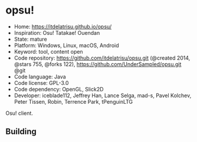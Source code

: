 # opsu!

- Home: https://itdelatrisu.github.io/opsu/
- Inspiration: Osu! Tatakae! Ouendan
- State: mature
- Platform: Windows, Linux, macOS, Android
- Keyword: tool, content open
- Code repository: https://github.com/itdelatrisu/opsu.git (@created 2014, @stars 755, @forks 122), https://github.com/UnderSampled/opsu.git @git
- Code language: Java
- Code license: GPL-3.0
- Code dependency: OpenGL, Slick2D
- Developer: iceblade112, Jeffrey Han, Lance Selga, mad-s, Pavel Kolchev, Peter Tissen, Robin, Terrence Park, tPenguinLTG

Osu! client.

## Building
